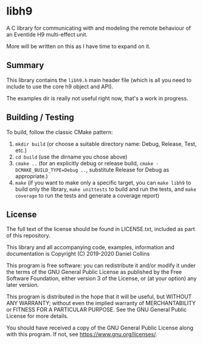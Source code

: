 # libh9
A C library for communicating with and modeling the remote behaviour of an Eventide H9 multi-effect unit.

More will be written on this as I have time to expand on it. 

## Summary

This library contains the `libh9.h` main header file (which is all you need to include to use the core h9 object and API). 

The examples dir is really not useful right now, that's a work in progress.

## Building / Testing

To build, follow the classic CMake pattern:

1. `mkdir build` (or choose a suitable directory name: Debug, Release, Test, etc.)
1. `cd build` (use the dirname you chose above)
1. `cmake ..` (for an explicitly debug or release build, `cmake -DCMAKE_BUILD_TYPE=Debug ..`, substitute Release for Debug as appropriate.)
1. `make` (if you want to make only a specific target, you can `make libh9` to build only the library, `make unittests` to build and run the tests, and `make coverage` to run the tests and generate a coverage report)

## License

The full text of the license should be found in LICENSE.txt, included as part of this repository.

This library and all accompanying code, examples, information and documentation is 
Copyright (C) 2019-2020 Daniel Collins

This program is free software: you can redistribute it and/or modify
it under the terms of the GNU General Public License as published by
the Free Software Foundation, either version 3 of the License, or
(at your option) any later version.

This program is distributed in the hope that it will be useful,
but WITHOUT ANY WARRANTY; without even the implied warranty of
MERCHANTABILITY or FITNESS FOR A PARTICULAR PURPOSE.  See the
GNU General Public License for more details.

You should have received a copy of the GNU General Public License
along with this program.  If not, see <https://www.gnu.org/licenses/>.
